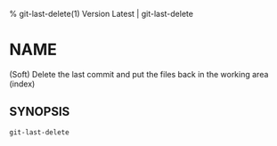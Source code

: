 % git-last-delete(1) Version Latest | git-last-delete
# NAME

(Soft) Delete the last commit and put the files back in the working area (index) 

## SYNOPSIS

```bash
git-last-delete
```


